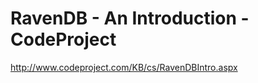<!--
id: 609866466
link: http://kevinisom.info/post/609866466/ravendb-an-introduction-codeproject
slug: ravendb-an-introduction-codeproject
date: Tue May 18 2010 23:52:20 GMT+1200 (NZST)
raw: {"blog_name":"kevinisom","id":609866466,"post_url":"http://kevinisom.info/post/609866466/ravendb-an-introduction-codeproject","slug":"ravendb-an-introduction-codeproject","type":"link","date":"2010-05-18 11:52:20 GMT","timestamp":1274183540,"state":"published","format":"html","reblog_key":"N5FJkOeq","tags":[],"short_url":"http://tmblr.co/Zw68YyaMTBY","highlighted":[],"feed_item":"http://www.codeproject.com/KB/cs/RavenDBIntro.aspx","from_feed_id":"650234","note_count":0,"title":"RavenDB - An Introduction - CodeProject","url":"http://www.codeproject.com/KB/cs/RavenDBIntro.aspx","description":""}
publish: 2010-05-018
tags: 
title: RavenDB - An Introduction - CodeProject
-->


RavenDB - An Introduction - CodeProject
=======================================

<http://www.codeproject.com/KB/cs/RavenDBIntro.aspx>

